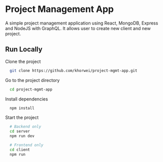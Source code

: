 # Project Management App

A simple project management application using React, MongoDB, Express and NodeJS with GraphQL.
It allows user to create new client and new project.

## Run Locally

Clone the project

```bash
  git clone https://github.com/khorwei/project-mgmt-app.git
```

Go to the project directory

```bash
  cd project-mgmt-app
```

Install dependencies

```bash
  npm install
```

Start the project

```bash
  # Backend only
  cd server
  npm run dev

  # Frontend only
  cd client
  npm run

```
